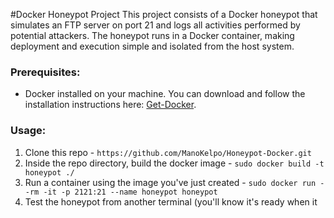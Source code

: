 #Docker Honeypot Project
This project consists of a Docker honeypot that simulates an FTP server on port 21 and logs all activities performed by potential attackers. The honeypot runs in a Docker container, making deployment and execution simple and isolated from the host system.

### Prerequisites:
* Docker installed on your machine. You can download and follow the installation instructions here: [Get-Docker](https://docs.docker.com/get-docker/).

### Usage:
1. Clone this repo - 
  `https://github.com/ManoKelpo/Honeypot-Docker.git`
2. Inside the repo directory, build the docker image - 
  `sudo docker build -t honeypot ./`
3. Run a container using the image you've just created - 
  `sudo docker run --rm -it -p 2121:21 --name honeypot honeypot`
4. Test the honeypot from another terminal (you'll know it's ready when it
